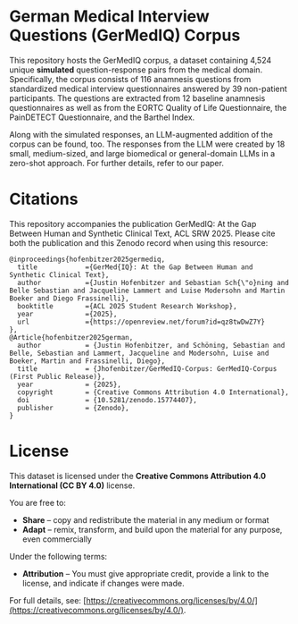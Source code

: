 # German Medical Interview Questions (GerMedIQ) Corpus 
This repository hosts the GerMedIQ corpus, a dataset containing 4,524 unique **simulated** question-response pairs from the medical domain. Specifically, the corpus consists of 116 anamnesis questions from standardized medical interview questionnaires answered by 39 non-patient participants. The questions are extracted from 12 baseline anamnesis questionnaires as well as from the EORTC Quality of Life Questionnaire, the PainDETECT Questionnaire, and the Barthel Index.

Along with the simulated responses, an LLM-augmented addition of the corpus can be found, too. The responses from the LLM were created by 18 small, medium-sized, and large biomedical or general-domain LLMs in a zero-shot approach. For further details, refer to our paper.

# Citations
This repository accompanies the publication GerMedIQ: At the Gap Between Human and Synthetic Clinical Text, ACL SRW 2025. Please cite both the publication and this Zenodo record when using this resource:

```
@inproceedings{hofenbitzer2025germediq,
  title            ={GerMed{IQ}: At the Gap Between Human and Synthetic Clinical Text},
  author           ={Justin Hofenbitzer and Sebastian Sch{\"o}ning and Belle Sebastian and Jacqueline Lammert and Luise Modersohn and Martin Boeker and Diego Frassinelli},
  booktitle        ={ACL 2025 Student Research Workshop},
  year             ={2025},
  url              ={https://openreview.net/forum?id=qz8twDwZ7Y}
},
@Article{hofenbitzer2025german,
  author           = {Justin Hofenbitzer, and Schöning, Sebastian and Belle, Sebastian and Lammert, Jacqueline and Modersohn, Luise and Boeker, Martin and Frassinelli, Diego},
  title            = {Jhofenbitzer/GerMedIQ-Corpus: GerMedIQ-Corpus (First Public Release)},
  year             = {2025},
  copyright        = {Creative Commons Attribution 4.0 International},
  doi              = {10.5281/zenodo.15774407},
  publisher        = {Zenodo},
}
```


# License
This dataset is licensed under the **Creative Commons Attribution 4.0 International (CC BY 4.0)** license.

You are free to:

- **Share** – copy and redistribute the material in any medium or format
- **Adapt** – remix, transform, and build upon the material for any purpose, even commercially

Under the following terms:

- **Attribution** – You must give appropriate credit, provide a link to the license, and indicate if changes were made.

For full details, see: [https://creativecommons.org/licenses/by/4.0/](https://creativecommons.org/licenses/by/4.0/).
